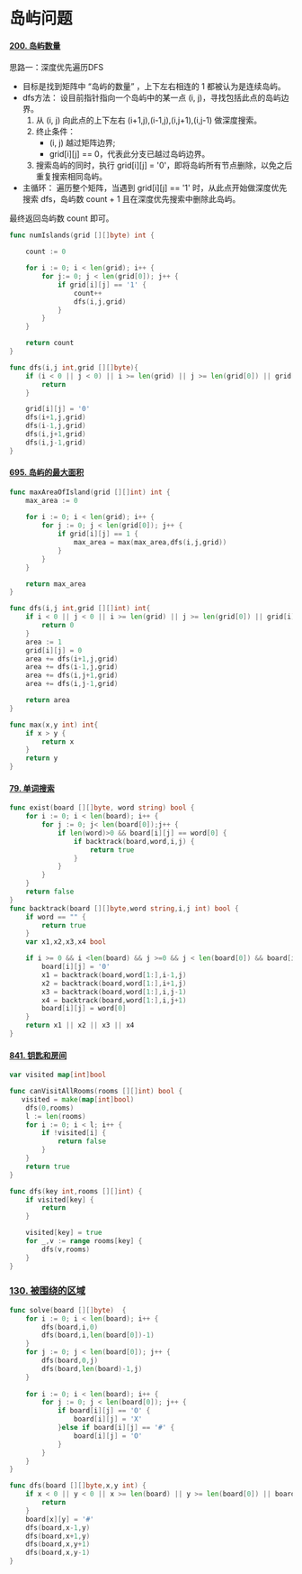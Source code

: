 # 岛屿问题

#### [200. 岛屿数量](https://leetcode-cn.com/problems/number-of-islands/)

思路一：深度优先遍历DFS

- 目标是找到矩阵中 “岛屿的数量” ，上下左右相连的 1 都被认为是连续岛屿。
- dfs方法： 设目前指针指向一个岛屿中的某一点 (i, j)，寻找包括此点的岛屿边界。
  1. 从 (i, j) 向此点的上下左右 (i+1,j),(i-1,j),(i,j+1),(i,j-1) 做深度搜索。
  2. 终止条件：
     - (i, j) 越过矩阵边界;
     - grid[i]\[j] == 0，代表此分支已越过岛屿边界。
  3. 搜索岛屿的同时，执行 grid[i]\[j] = '0'，即将岛屿所有节点删除，以免之后重复搜索相同岛屿。
- 主循环：
  遍历整个矩阵，当遇到 grid[i\][j] == '1' 时，从此点开始做深度优先搜索 dfs，岛屿数 count + 1 且在深度优先搜索中删除此岛屿。

最终返回岛屿数 count 即可。

```go
func numIslands(grid [][]byte) int {

    count := 0 

    for i := 0; i < len(grid); i++ {
        for j:= 0; j < len(grid[0]); j++ {
            if grid[i][j] == '1' {
                count++
                dfs(i,j,grid)
            }
        }
    }

    return count
}

func dfs(i,j int,grid [][]byte){
    if (i < 0 || j < 0) || i >= len(grid) || j >= len(grid[0]) || grid[i][j] == '0' {
        return 
    }

    grid[i][j] = '0'
    dfs(i+1,j,grid)
    dfs(i-1,j,grid)
    dfs(i,j+1,grid)
    dfs(i,j-1,grid)
}
```

#### [695. 岛屿的最大面积](https://leetcode-cn.com/problems/max-area-of-island/)

```go
func maxAreaOfIsland(grid [][]int) int {
    max_area := 0
    
    for i := 0; i < len(grid); i++ {
        for j := 0; j < len(grid[0]); j++ {
            if grid[i][j] == 1 {
                max_area = max(max_area,dfs(i,j,grid))
            }
        }
    }

    return max_area
}

func dfs(i,j int,grid [][]int) int{
    if i < 0 || j < 0 || i >= len(grid) || j >= len(grid[0]) || grid[i][j] == 0 {
        return 0
    }
    area := 1
    grid[i][j] = 0
    area += dfs(i+1,j,grid)
    area += dfs(i-1,j,grid)
    area += dfs(i,j+1,grid)
    area += dfs(i,j-1,grid)

    return area
}

func max(x,y int) int{
    if x > y {
        return x 
    }
    return y 
}
```



#### [79. 单词搜索](https://leetcode.cn/problems/word-search/)

```go
func exist(board [][]byte, word string) bool {
    for i := 0; i < len(board); i++ {
        for j := 0; j< len(board[0]);j++ {
            if len(word)>0 && board[i][j] == word[0] {
                if backtrack(board,word,i,j) {
                    return true
                }   
            }
        }
    } 
    return false 
}
func backtrack(board [][]byte,word string,i,j int) bool {
    if word == "" {
        return true
    }
    var x1,x2,x3,x4 bool

    if i >= 0 && i <len(board) && j >=0 && j < len(board[0]) && board[i][j] == word[0]{
        board[i][j] = '0'
        x1 = backtrack(board,word[1:],i-1,j)
        x2 = backtrack(board,word[1:],i+1,j)
        x3 = backtrack(board,word[1:],i,j-1)
        x4 = backtrack(board,word[1:],i,j+1)
        board[i][j] = word[0]
    }
    return x1 || x2 || x3 || x4
}
```



#### [841. 钥匙和房间](https://leetcode.cn/problems/keys-and-rooms/)

```go
var visited map[int]bool

func canVisitAllRooms(rooms [][]int) bool {
   visited = make(map[int]bool)
    dfs(0,rooms)
    l := len(rooms)
    for i := 0; i < l; i++ {
        if !visited[i] {
            return false
        }
    }
    return true
}

func dfs(key int,rooms [][]int) {
    if visited[key] {
        return
    }

    visited[key] = true
    for _,v := range rooms[key] {
        dfs(v,rooms)
    }
}
```



### [130. 被围绕的区域](https://leetcode.cn/problems/surrounded-regions/)

```go
func solve(board [][]byte)  {
    for i := 0; i < len(board); i++ {
        dfs(board,i,0)
        dfs(board,i,len(board[0])-1)
    }
    for j := 0; j < len(board[0]); j++ {
        dfs(board,0,j)
        dfs(board,len(board)-1,j)
    }
    
    for i := 0; i < len(board); i++ {
        for j := 0; j < len(board[0]); j++ {
            if board[i][j] == 'O' {
                board[i][j] = 'X'
            }else if board[i][j] == '#' {
                board[i][j] = 'O'
            }
        }
    }
}

func dfs(board [][]byte,x,y int) {
    if x < 0 || y < 0 || x >= len(board) || y >= len(board[0]) || board[x][y] != 'O' {
        return
    }
    board[x][y] = '#'
    dfs(board,x-1,y)
    dfs(board,x+1,y)
    dfs(board,x,y+1)
    dfs(board,x,y-1)
}
```

